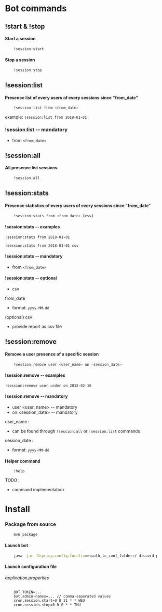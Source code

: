 # Bot commands

## !start & !stop

#### Start a session
```bash 
    !session:start          
```

#### Stop a session
```bash        
    !session:stop
```


## !session:list

#### Presence list of every users of every sessions since "from_date"

```bash
    !session:list from <from_date>
```

example: `!session:list from 2018-01-01`

### !session:list -- mandatory
* from `<from_date>`

## !session:all

#### All presence list sessions
```bash
    !session:all      
```

## !session:stats

#### Presence statistics of every users of every sessions since "from_date"

```bash
    !session:stats from <from_date> (csv)
```


#### !session:stats -- examples

`!session:stats from 2018-01-01`

`!session:stats from 2018-01-01 csv`

#### !session:stats -- mandatory
* from `<from_date>`

#### !session:stats -- optional
* csv

from_date
- format: `yyyy-MM-dd`

(optional) csv
- provide report as csv file

## !session:remove 

#### Remove a user presence of a specific session
```bash
    !session:remove user <user_name> on <session_date>
```

#### !session:remove -- examples

`!session:remove user under on 2018-02-10`

#### !session:remove -- mandatory

* user <user_name> -- mandatory
* on <session_date> -- mandatory

user_name :
- can be found through `!session:all` or `!session:list` commands

session_date : 
- format: `yyyy-MM-dd`


#### Helper command
```
    !help
```
TODO :
- command implementation

# Install

### Package from source
```bash 
    mvn package
```

#### Launch bot
```bash
    java -jar -Dspring.config.location=<path_to_conf_folder>/ discord-presence-bot-0.0.1-SNAPSHOT.jar
```

#### Launch configuration file

###### application.properties
```
    BOT_TOKEN=...
    bot.admin-names=... // comma-seperated values
    cron.session.start=0 0 21 * * WED
    cron.session.stop=0 0 0 * * THU
```